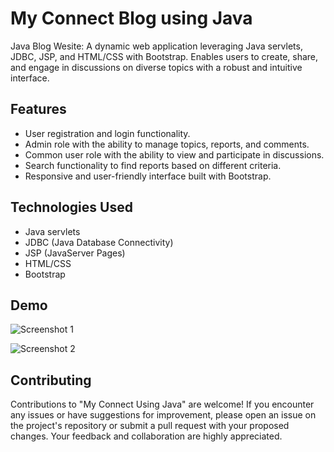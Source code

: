 # My Connect Blog  using Java

Java Blog Wesite: A dynamic web application leveraging Java servlets, JDBC, JSP, and HTML/CSS with Bootstrap. Enables users to create, share, and engage in discussions on diverse topics with a robust and intuitive interface.

## Features

- User registration and login functionality.
- Admin role with the ability to manage topics, reports, and comments.
- Common user role with the ability to view and participate in discussions.
- Search functionality to find reports based on different criteria.
- Responsive and user-friendly interface built with Bootstrap.

## Technologies Used

- Java servlets
- JDBC (Java Database Connectivity)
- JSP (JavaServer Pages)
- HTML/CSS
- Bootstrap

## Demo

![Screenshot 1](https://github.com/Amit-45/myconnectglo/assets/77204104/9a232d5f-fa67-4b0c-96a5-92b36d30405b)

![Screenshot 2](https://github.com/Amit-45/myconnectglo/assets/77204104/a71fe465-65e4-4715-8573-9f0d49a8cc2b)

## Contributing
Contributions to "My Connect Using Java" are welcome! If you encounter any issues or have suggestions for improvement, please open an issue on the project's repository or submit a pull request with your proposed changes. Your feedback and collaboration are highly appreciated.


